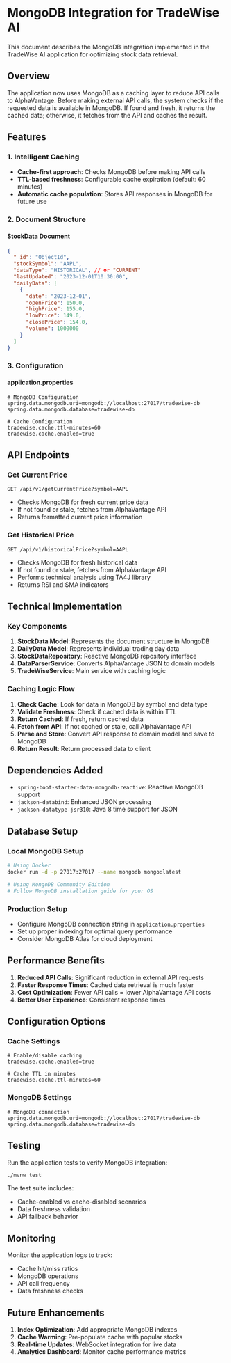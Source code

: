 # MongoDB Integration for TradeWise AI

This document describes the MongoDB integration implemented in the TradeWise AI application for optimizing stock data retrieval.

## Overview

The application now uses MongoDB as a caching layer to reduce API calls to AlphaVantage. Before making external API calls, the system checks if the requested data is available in MongoDB. If found and fresh, it returns the cached data; otherwise, it fetches from the API and caches the result.

## Features

### 1. Intelligent Caching
- **Cache-first approach**: Checks MongoDB before making API calls
- **TTL-based freshness**: Configurable cache expiration (default: 60 minutes)
- **Automatic cache population**: Stores API responses in MongoDB for future use

### 2. Document Structure

#### StockData Document
```json
{
  "_id": "ObjectId",
  "stockSymbol": "AAPL",
  "dataType": "HISTORICAL", // or "CURRENT"
  "lastUpdated": "2023-12-01T10:30:00",
  "dailyData": [
    {
      "date": "2023-12-01",
      "openPrice": 150.0,
      "highPrice": 155.0,
      "lowPrice": 149.0,
      "closePrice": 154.0,
      "volume": 1000000
    }
  ]
}
```

### 3. Configuration

#### application.properties
```properties
# MongoDB Configuration
spring.data.mongodb.uri=mongodb://localhost:27017/tradewise-db
spring.data.mongodb.database=tradewise-db

# Cache Configuration
tradewise.cache.ttl-minutes=60
tradewise.cache.enabled=true
```

## API Endpoints

### Get Current Price
```
GET /api/v1/getCurrentPrice?symbol=AAPL
```
- Checks MongoDB for fresh current price data
- If not found or stale, fetches from AlphaVantage API
- Returns formatted current price information

### Get Historical Price
```
GET /api/v1/historicalPrice?symbol=AAPL
```
- Checks MongoDB for fresh historical data
- If not found or stale, fetches from AlphaVantage API
- Performs technical analysis using TA4J library
- Returns RSI and SMA indicators

## Technical Implementation

### Key Components

1. **StockData Model**: Represents the document structure in MongoDB
2. **DailyData Model**: Represents individual trading day data
3. **StockDataRepository**: Reactive MongoDB repository interface
4. **DataParserService**: Converts AlphaVantage JSON to domain models
5. **TradeWiseService**: Main service with caching logic

### Caching Logic Flow

1. **Check Cache**: Look for data in MongoDB by symbol and data type
2. **Validate Freshness**: Check if cached data is within TTL
3. **Return Cached**: If fresh, return cached data
4. **Fetch from API**: If not cached or stale, call AlphaVantage API
5. **Parse and Store**: Convert API response to domain model and save to MongoDB
6. **Return Result**: Return processed data to client

## Dependencies Added

- `spring-boot-starter-data-mongodb-reactive`: Reactive MongoDB support
- `jackson-databind`: Enhanced JSON processing
- `jackson-datatype-jsr310`: Java 8 time support for JSON

## Database Setup

### Local MongoDB Setup
```bash
# Using Docker
docker run -d -p 27017:27017 --name mongodb mongo:latest

# Using MongoDB Community Edition
# Follow MongoDB installation guide for your OS
```

### Production Setup
- Configure MongoDB connection string in `application.properties`
- Set up proper indexing for optimal query performance
- Consider MongoDB Atlas for cloud deployment

## Performance Benefits

1. **Reduced API Calls**: Significant reduction in external API requests
2. **Faster Response Times**: Cached data retrieval is much faster
3. **Cost Optimization**: Fewer API calls = lower AlphaVantage API costs
4. **Better User Experience**: Consistent response times

## Configuration Options

### Cache Settings
```properties
# Enable/disable caching
tradewise.cache.enabled=true

# Cache TTL in minutes
tradewise.cache.ttl-minutes=60
```

### MongoDB Settings
```properties
# MongoDB connection
spring.data.mongodb.uri=mongodb://localhost:27017/tradewise-db
spring.data.mongodb.database=tradewise-db
```

## Testing

Run the application tests to verify MongoDB integration:

```bash
./mvnw test
```

The test suite includes:
- Cache-enabled vs cache-disabled scenarios
- Data freshness validation
- API fallback behavior

## Monitoring

Monitor the application logs to track:
- Cache hit/miss ratios
- MongoDB operations
- API call frequency
- Data freshness checks

## Future Enhancements

1. **Index Optimization**: Add appropriate MongoDB indexes
2. **Cache Warming**: Pre-populate cache with popular stocks
3. **Real-time Updates**: WebSocket integration for live data
4. **Analytics Dashboard**: Monitor cache performance metrics
